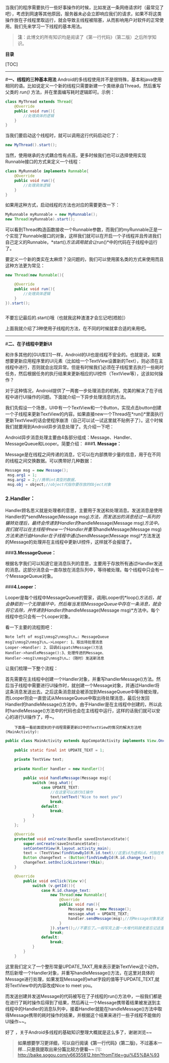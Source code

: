 
当我们的程序需要执行一些好事操作的时候，比如发送一条网络请求时（最常见了吧），考虑到网速等其他原因，服务器未必会立即响应我们的请求，如果不将这类操作放在子线程里取运行，就会导致主线程被阻塞，从而影响用户对软件的正常使用。我们先来学习一下线程的基本用法。

>**注**：此博文的所有知识均是阅读了《第一行代码》（第二版）之后所学知识。
	
**目录**
 
[TOC]

---
#**一、线程的三种基本用法**
Android的多线程使用并不是很特殊，基本和java使用相同的语。比如说定义一个新的线程只需要新建一个类继承自Thread，然后重写父类的 *run()* 方法，并在里面编写耗时逻辑即可。示例：
```java
class MyThread extends Thread{
	@Override
	public void run(){
		//处理具体的逻辑
	}
}
```
当我们要启动这个线程时，就可以调用这行代码启动它了：
```java
new MyThread().start();
```

当然，使用继承的方式耦合性有点高，更多时候我们也可以选择使用实现Runnable接口的方式来定义一个线程：
```java
class MyRunnable implements Runnable{
	@Override
	public void run(){
		//处理具体逻辑
	}
}
```
如果用这种方式，启动线程的方法也对应的需要更改一下：
```java
MyRunnable myRunnable = new MyRunnable();
new Thread(myRunnable).start();
```
可以看到Thread构造函数接收一个Runnable参数，而我们的myRunnable正是一个实现了Runnable接口的对象，这样我们就可以在开启一个子线程并且传进我们自己定义的Runnable，*start()*方法调用就会让*run()*中的代码在子线程中运行了。

要定义一个新的类实在太麻烦？没问题的，我们可以使用匿名类的方式来使用而且这种方法更为常见：
```java
new Thread(new Runnable(){

	@Override
	public void run(){
		//处理具体逻辑
	}
}).start();
```
```java

```
不要忘记最后的.start()哦（也就我这种渣渣才会忘记吧[捂脸]）

上面我就介绍了3种使用子线程的方法，在不同的时候就拿合适的来用吧。

---

#**二、在子线程中更新UI**

和许多其他的[GUI库][1]一样，Android的UI也是线程不安全的。也就是说，如果想要更新应用程序里的UI元素（比如给一个TextView设置新的Text），则必须在主线程中进行，否则就会出现异常。但是有时候我们必须在子线程里去执行一些耗时任务，然后根据任务的执行结果来更新相应的UI控件（TextView等），这该如何操作？

对于这种情况，Android提供了一两套一步处理消息的机制，完美的解决了在子线程中进行UI操作的问题。下面就介绍一下异步处理消息的方法。

我们先假设一个场景，UI中有一个TextView和一个Button，实现点击button创建一个子线程来更新TextView的内容。如果直接new一个Thread在*run()*里面执行更新TextView的话会使程序崩溃（自己可以试一试这里就不贴例子了）。这个时候我们就要用到Android异步消息处理了。先介绍一下吧：

Android异步消息处理主要由4各部分组成：Message、Handler、MessageQueue和Looper。简要介绍：
###**1. Message：**

Message是在线程之间传递的消息，它可以在内部携带少量的信息，用于在不同的线程之间交换数据。可以携带好几种数据：

```java
Message msg = new Message();
 msg.arg1 = 1;
 msg.arg2 = 2;//携带int类型的数据，
 msg.obj = object;//object代指你要存放的Object对象
```
### **2.Handler：**
 
 Handler顾名思义就是处理者的意思，主要用于发送和处理消息。发送消息是使用Handler的*sendMessage(Message msg)*方法，而发送出的消息经过一系列的辗转处理后，最终会传递到Handler的*handleMessage(Message msg)*方法中。
 我们就可以在主线程中new一个Handler并重写*handleMessage(Message msg)*方法来进行由Handler在子线程中通过*sendMessage(Message msg)*方法发送的Message的处理并在主线程中更新UI控件，这样就不会报错了。
 
 ###**3.MessageQueue：**
 
 根据名字我们可以知道它是消息队列的意思，主要用于存放所有通过Handler发送的消息。这部分消息会一直存放在消息队列中，等待被处理。每个线程中只会有一个MessageQueue对象。

###**4.Looper：**

Looper是每个线程中MessageQueue的管家，调用Looper的*loop()*方法后，就会静茹到一个无限循环中，然后每当发现MessageQueue中存在一条消息，就会将它去除，并传递到Handler的*handleMessage(Message msg)*方法中。每个线程中也只会有一个Looper对象。

看一下主要的流程图吧：
```sequence
Note left of msg1\nmsg2\nmsg3\n…: MessageQueue
msg1\nmsg2\nmsg3\n…->Looper: 1、取出待处理消息
Looper->Handler: 2、回调dispatchMessage()方法
Handler->handleMessage():3、处理传进的Message、
Handler->msg1\nmsg2\nmsg3\n…:（随时）发送新消息
```

让我们梳理一下整个流程：
		
首先需要在主线程中创建一个Handler对象，并重写handlerMessage()方法。然后当子线程中需要进行UI操作时，就创建一个Message对象，并通过Handler将这条消息发送出去。之后这条消息就会被添加到MessageQueue中等待被处理，而Looper则会一直尝试从MessageQueue中取出待处理消息，最后分发回Handler的handleMessage()方法中。由于Handler是在主线程中创建的，所以此时handleMessage()方法中的代码也会在主线程中运行，这样的话我们就可以安心的进行UI操作了，呼~。
		
		下面看一看前面提到的子线程需要更新UI中的TextView的情况的解决方法吧(MainActivity):
```java
public class MainActivity extends AppCompatActivity implements View.OnclickListener{
	
	public static final int UPDATE_TEXT = 1;

	private TextView text;
	
	private Handler handler = new Handler(){
		
		public void handleMessage(Message msg){
			switch (msg.what){
				case UPDATE_TEXT:
					//在这里可以进行UI操作
					text/setText("Nice to meet you")
					break;
				default:
					break;
			}
		}
	};

	@Override
	protected void onCreate(Bundle savedInstanceState){
		super.onCreate(saveInstanceState);
		setContentView(R.layout.activity_main);
		text = (TextView)findViewById(R.id.text)//这里id为虚构id，代指在布局文件中已经定义的TextView的id,下面Button同
		Button changeText = (Button)findViewById(R.id.change_text);
		changeText.setOnclickListener(this);
	}

	@Override
		public void onClick(View v){
			switch (v.getId()){
				case R.id.change_text:
					new Thread(new Runnable){
						@Override
						public void run(){
							Message msg = new Message();
							message.what = UPDATE_TEXT;
							handler.sendMessage(msg);//将Message对象发送到它自己的MessageQueue中
						}
					}).start();//不要忘了…一般写完上面一大堆代码就老是忘记这里的start()...
					break;
				default:
					break;
			}
		}
	}
```
这里我们定义了一个整形常量UPDATE_TAXT,用来表示更新TextView这个动作。然后新增一个Handler对象，并重写handleMessage()方法，在这里对具体的Message进行处理，如果发现Message的what字段的值等于UPDATE_TEXT,就将TextView中的内容改成Nice to meet you。

而发送创建并发送Message的代码被写在了子线程的run()方法中，一般我们都是在进行了耗时操作后得到了结果，然后再让一个Message携带着结果被发送到主线程中的Handler的消息队列中，接着Handler就能在handleMessage()方法中取得Message携带的耗时操作的结果，并根据这个结果来进行一些子线程不能做的UI操作~~。

好了 ，关于Android多线程的基础知识整理大概就是这么多了，谢谢浏览~~ 
>**如果想要学习更详细，可以自行阅读《第一行代码》(第二版)，不过基本一样…只是我提取出来分篇比较方便看~~**
[1]: http://baike.sogou.com/v66355812.htm?fromTitle=gui%E5%BA%93
